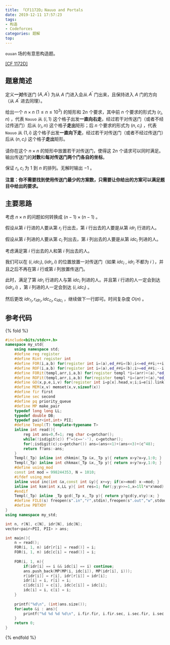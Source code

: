 ```yaml
---
title: 「CF1172D」Nauuo and Portals
date: 2019-12-11 17:57:23
tags:
- 构造
- Codeforces
categories: 题解
top:
---
```


`ouuan` 场的有意思构造题。

[[CF 1172D]](https://codeforces.com/problemset/problem/1172/D)

## 题意简述

定义**一对**传送门 $(A,A^\prime)$ 为从 $A$ 门进入会从 $A^\prime$ 门出来，且保持进入 $A$ 门的方向（从 $A^\prime$ 进去同理）。

给出一个 $n\times n$ ($1\le n\le 10^3$) 的矩形和 $2n$ 个要求，其中前 $n$ 个要求的形式为 $(r_i,n)$ ，代表 $\texttt{Nauuo}$ 从 $(i,1)$ 这个格子出发**一直向右走**，经过若干对传送门（或者不经过传送门）后从 $(r_i,n)$ 这个格子**走出**矩形；后 $n$ 个要求的形式为 $(n,c_i)$ ，代表 $\texttt{Nauuo}$ 从 $(1,i)$ 这个格子出发**一直向下走**，经过若干对传送门（或者不经过传送门）后从 $(n,c_i)$ 这个格子**走出**矩形。

请你在这个 $n\times n$ 的矩形中放置若干对传送门，使得这 $2n$ 个请求可以同时满足。输出传送门的**对数**和**每对传送门两个门各自的坐标**。

保证 $r_i, c_i$ 为 $1$ 到 $n$ 的排列。无解时输出 $-1$ 。

**注意：你不需要找到使用传送门最少的方案数，只需要让你给出的方案可以满足题目中给出的要求。**

<!-- more -->

## 主要思路

考虑 $n\times n$ 的问题如何转换成 $(n - 1)\times (n - 1)$ 。

假设从第 $i$ 行进的人要从第 $r_i$ 行出去，第 $i$ 行出去的人要是从第 $idr_i$ 行进的人。

假设从第 $i$ 列进的人要从第 $c_i$ 列出去，第 $i$ 列出去的人要是从第 $idc_i$ 列进的人。

考虑满足第 $i$ 行出去的人和第 $i$ 列出去的人。

我们可以在 $(i, idc_i), (idr_i, i)$ 的位置放置一对传送门（如果 $idc_i$ , $idr_i$ 不都为 $i$ ），并且之后不再在第 $i$ 行或第 $i$ 列放置传送门。

此时，满足了第 $idr_i$ 行进的人与第 $idc_i$ 列进的人。并且第 $i$ 行进的人一定会到达 $(idr_i, i)$ ，第 $i$ 列进的人一定会到达 $(i, idc_i)$ 。

然后更改 $idr_{r_i},r_{idr_i},idc_{c_i},c_{idc_i}$ ，继续做下一行即可。时间复杂度 $O(n)$ 。

## 参考代码

{% fold %}
```cpp
#include<bits/stdc++.h>
namespace my_std{
	using namespace std;
	#define reg register
	#define Rint register int
	#define FOR(i,a,b) for(register int i=(a),ed_##i=(b);i<=ed_##i;++i)
	#define ROF(i,a,b) for(register int i=(a),ed_##i=(b);i>=ed_##i;--i)
	#define FORit(templ,arr,i,a,b) for(register templ *i=(arr)+(a),*ed_##i=(arr)+(b)+1;i!=ed_##i;++i)
	#define ROFit(templ,arr,i,a,b) for(register templ *i=(arr)+(a),*ed_##i=(arr)+(b)-1;i!=ed_##i;--i)
	#define GO(x,p,e,i,v) for(register int i=p[x].head,v;i;i=e[i].link)
	#define MEM(x,v) memset(x,v,sizeof(x))
	#define fir first
	#define sec second
	#define pq priority_queue
	#define MP make_pair
	typedef long long LL;
	typedef double DB;
	typedef pair<int,int> PII;
	#define Templ(T) template<typename T>
	inline int read(){
		reg int ans=0,f=1; reg char c=getchar();
		while(!isdigit(c)) f^=(c=='-'), c=getchar();
		for(;isdigit(c);c=getchar()) ans=(ans<<1)+(ans<<3)+(c^48);
		return f?ans:-ans;
	}
	Templ(_Tp) inline int chkmin(_Tp &x,_Tp y){ return x>y?x=y,1:0; }
	Templ(_Tp) inline int chkmax(_Tp &x,_Tp y){ return x<y?x=y,1:0; }
	#define using_mod
	const int mod = 998244353, N = 1010;
	#ifdef using_mod
	inline void inc(int &x,const int &y){ x+=y; if(x>=mod) x-=mod; }
	inline int ksm(int x,LL y){ int res=1; for(;y;y>>=1,x=1ll*x*x%mod) if(y&1) res=1ll*res*x%mod; return res;}
	#endif
	Templ(_Tp) inline _Tp gcd(_Tp x,_Tp y){ return y?gcd(y,x%y):x; }
	#define FILE(s) freopen(s".in","r",stdin),freopen(s".out","w",stdout)
	#define PBTXDY
}
using namespace my_std;

int n, r[N], c[N], idr[N], idc[N];
vector<pair<PII, PII> > ans;

int main(){
	n = read();
	FOR(i, 1, n) idr[r[i] = read()] = i;
	FOR(i, 1, n) idc[c[i] = read()] = i;
	
	FOR(i, 1, n){
		if(idr[i] == i && idc[i] == i) continue;
		ans.push_back(MP(MP(i, idc[i]), MP(idr[i], i)));
		r[idr[i]] = r[i], idr[r[i]] = idr[i];
		idr[i] = i, r[i] = i;
		c[idc[i]] = c[i], idc[c[i]] = idc[i];
		idc[i] = i, c[i] = i;
	}
	
	printf("%d\n", (int)ans.size());
	for(auto &i : ans){
		printf("%d %d %d %d\n", i.fir.fir, i.fir.sec, i.sec.fir, i.sec.sec);
	}
	return 0;
}
```
{% endfold %}